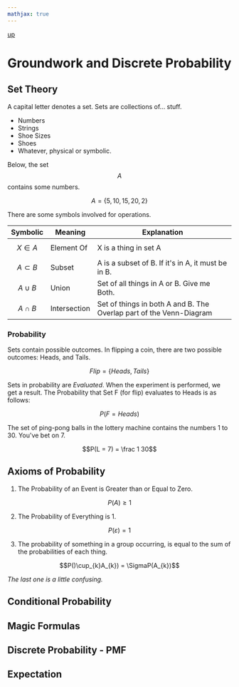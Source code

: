 ```yaml
---
mathjax: true
---
```

[up](../index.md)
# Groundwork and Discrete Probability

## Set Theory

A capital letter denotes a set. Sets are collections of... stuff.
- Numbers
- Strings
- Shoe Sizes
- Shoes
- Whatever, physical or symbolic.

Below, the set $$A$$ contains some numbers.

$$A = \{5, 10, 15, 20, 2\}$$

There are some symbols involved for operations.

 Symbolic | Meaning | Explanation
 --- | --- | ---
 $$X \in A$$ | Element Of | X is a thing in set A
 $$A \subset B$$ | Subset | A is a subset of B. If it's in A, it must be in B.
 $$A \cup B$$ | Union | Set of all things in A or B. Give me Both.
 $$A \cap B$$ | Intersection | Set of things in both A and B. The Overlap part of the Venn-Diagram

### Probability

Sets contain possible outcomes. In flipping a coin, there are two possible outcomes: Heads, and Tails.

$$ Flip = \{Heads, Tails\}$$

Sets in probability are *Evaluated*. When the experiment is performed, we get a result. The Probability that Set F (for flip) evaluates to Heads is as follows:

$$P(F = Heads)$$

The set of ping-pong balls in the lottery machine contains the numbers 1 to 30. You've bet on 7.

$$P(L = 7) = \frac 1 30$$

## Axioms of Probability

1. The Probability of an Event is Greater than or Equal to Zero.

$$P(A) \geq 1$$

2. The Probability of Everything is 1.

$$P(\varepsilon) = 1$$

3. The probability of something in a group occurring, is equal to the sum of the probabilities of each thing.

$$P()\cup_{k}A_{k}) = \SigmaP(A_{k})$$

*The last one is a little confusing.*



## Conditional Probability

## Magic Formulas

## Discrete Probability - PMF

## Expectation
